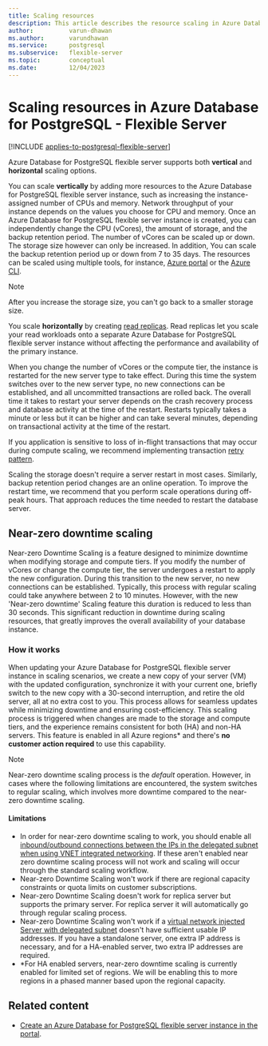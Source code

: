 ```yaml
---
title: Scaling resources
description: This article describes the resource scaling in Azure Database for PostgreSQL - Flexible Server.
author:          varun-dhawan
ms.author:       varundhawan
ms.service:      postgresql
ms.subservice:   flexible-server
ms.topic:        conceptual
ms.date:         12/04/2023
---
```


# Scaling resources in Azure Database for PostgreSQL - Flexible Server

[!INCLUDE [applies-to-postgresql-flexible-server](../includes/applies-to-postgresql-flexible-server.md)]

Azure Database for PostgreSQL flexible server supports both **vertical** and **horizontal** scaling options.

You can scale **vertically** by adding more resources to the Azure Database for PostgreSQL flexible server instance, such as increasing the instance-assigned number of CPUs and memory. Network throughput of your instance depends on the values you choose for CPU and memory. Once an Azure Database for PostgreSQL flexible server instance is created, you can independently change the CPU (vCores), the amount of storage, and the backup retention period. The number of vCores can be scaled up or down. The storage size however can only be increased. In addition, You can scale the backup retention period up or down from 7 to 35 days. The resources can be scaled using multiple tools, for instance,  [Azure portal](./quickstart-create-server-portal.md) or the [Azure CLI](./quickstart-create-server-cli.md).

> [!NOTE]  
> After you increase the storage size, you can't go back to a smaller storage size.

You scale **horizontally** by creating [read replicas](./concepts-read-replicas.md). Read replicas let you scale your read workloads onto a separate Azure Database for PostgreSQL flexible server instance without affecting the performance and availability of the primary instance.

When you change the number of vCores or the compute tier, the instance is restarted for the new server type to take effect. During this time the system switches over to the new server type, no new connections can be established, and all uncommitted transactions are rolled back. The overall time it takes to restart your server depends on the crash recovery process and database activity at the time of the restart. Restarts typically takes a minute or less but it can be higher and can take several minutes, depending on transactional activity at the time of the restart. 

If you application is sensitive to loss of in-flight transactions that may occur during compute scaling, we recommend implementing transaction [retry pattern](../single-server/concepts-connectivity.md#handling-transient-errors).

Scaling the storage doesn't require a server restart in most cases. Similarly, backup retention period changes are an online operation. To improve the restart time, we recommend that you perform scale operations during off-peak hours. That approach reduces the time needed to restart the database server.

## Near-zero downtime scaling 

Near-zero Downtime Scaling is a feature designed to minimize downtime when modifying storage and compute tiers. If you modify the number of vCores or change the compute tier, the server undergoes a restart to apply the new configuration. During this transition to the new server, no new connections can be established. Typically, this process with regular scaling could take anywhere between 2 to 10 minutes. However, with the new 'Near-zero downtime' Scaling feature this duration is reduced to less than 30 seconds. This significant reduction in downtime during scaling resources, that greatly improves the overall availability of your database instance.

### How it works

When updating your Azure Database for PostgreSQL flexible server instance in scaling scenarios, we create a new copy of your server (VM) with the updated configuration, synchronize it with your current one, briefly switch to the new copy with a 30-second interruption, and retire the old server, all at no extra cost to you. This process allows for seamless updates while minimizing downtime and ensuring cost-efficiency. This scaling process is triggered when changes are made to the storage and compute tiers, and the experience remains consistent for both (HA) and non-HA servers. This feature is enabled in all Azure regions* and there's **no customer action required** to use this capability. 

> [!NOTE]
>  Near-zero downtime scaling process is the _default_ operation. However, in cases where the following limitations are encountered, the system switches to regular scaling, which involves more downtime compared to the near-zero downtime scaling.

#### Limitations 

- In order for near-zero downtime scaling to work, you should enable all [inbound/outbound connections between the IPs in the delegated subnet when using VNET integrated networking](../flexible-server/concepts-networking-private.md#virtual-network-concepts). If these aren't enabled near zero downtime scaling process will not work and scaling will occur through the standard scaling workflow.
- Near-zero Downtime Scaling won't work if there are regional capacity constraints or quota limits on customer subscriptions.
- Near-zero Downtime Scaling doesn't work for replica server but supports the primary server. For replica server it will automatically go through regular scaling process.
- Near-zero Downtime Scaling won't work if a [virtual network injected Server with delegated subnet](../flexible-server/concepts-networking-private.md#virtual-network-concepts) doesn't have sufficient usable IP addresses. If you have a standalone server, one extra IP address is necessary, and for a HA-enabled server, two extra IP addresses are required.
- *For HA enabled servers, near-zero downtime scaling is currently enabled for limited set of regions. We will be enabling this to more regions in a phased manner based upon the regional capacity.

## Related content

- [Create an Azure Database for PostgreSQL flexible server instance in the portal](how-to-manage-server-portal.md).